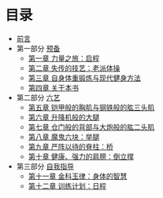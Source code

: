# 目录

* [前言](../qtjs/README.md)
* 第一部分 [预备](./section1-1.md)
    * [第一章 力量之旅：启程](section1-1.md) 
    * [第二章 失传的技艺：老派体操](section1-2.md) 
    * [第三章 自身体重锻炼与现代健身方法](section1-3.md) 
    * [第四章 关于本书](section1-4.md) 
* 第二部分 [六艺](section1-5.md)
    * [第五章 铠甲般的胸肌与钢铁般的肱三头肌](section1-5.md) 
    * [第六章 升降机般的大腿](section1-6.md) 
    * [第七章 仓门般的背部与大炮般的肱二头肌](section1-7.md) 
    * [第八章 魔鬼六块：举腿](section1-8.md) 
    * [第九章 严阵以待的脊柱：桥](section1-9.md) 
    * [第十章 健康、强力的肩膀：倒立撑](section1-10.md) 
* 第三部分 [自我指导](section1-11.md)
    * [第十一章 金科玉律：身体的智慧](section1-11.md) 
    * [第十二章 训练计划：日程](section1-12.md)



